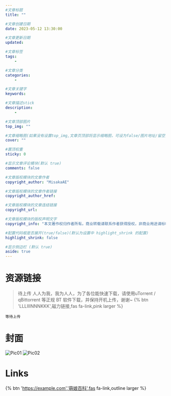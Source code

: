 ```yaml
---
#文章标题
title: ""

#文章创建日期
date: 2023-05-12 13:30:00

#文章更新日期
updated: 

#文章标签
tags: 
    - 

#文章分类
categories: 
    - 

#文章关键字
keywords: 

#文章描述stick
description: 
    - 

#文章顶部图片
top_img: ""

#文章缩略图(如果没有设置top_img,文章页顶部将显示缩略图，可设为false/图片地址/留空)
cover: ""

#置顶权重
sticky: 0    

#显示文章评论模块(默认 true)
comments: false

#文章版权模块的文章作者
copyright_author: "MisakaAE"

#文章版权模块的文章作者链接
copyright_author_href: 

#文章版权模块的文章连结链接
copyright_url: 

#文章版权模块的版权声明文字
copyright_info: "本文著作权归作者所有。商业转载请联系作者获得授权，非商业用途请标明出处。"

#配置代码框是否展开(true/false)(默认为设置中 highlight_shrink 的配置)
highlight_shrink: false

#显示侧边栏 (默认 true)
aside: true
---
```


<!-- 正文部分 -->
# 
<!-- 内容Start -->

<!-- End -->
<!-- 
{% note pink 'fas fa-star' disabled %}
个人评分  **9.8/10**
{% endnote %}
-->

# 资源链接
> 待上传
> 人人为我，我为人人，为了各位能快速下载，请使用uTorrent / qBittorrent 等正规 BT 软件下载，并保持开机上传，谢谢~
> {% btn 'LLLIIINNNKKK',磁力链接,fas fa-link,pink larger %}

```no-highlight
等待上传
```

#


<!-- 结尾 -->
# 封面
![Pic01]()
![Pic02]()


# Links
{% btn 'https://example.com','萌娘百科',fas fa-link,outline larger %}

